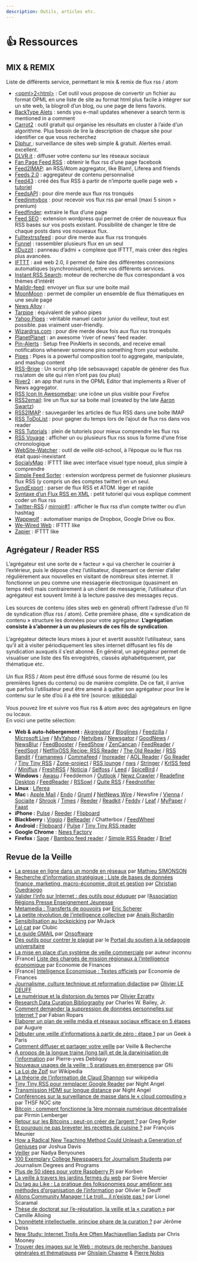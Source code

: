 ```yaml
---
description: Outils, articles etc.
---
```


# 👍 Ressources

## **MIX & REMIX**

Liste de différents service, permettant le mix & remix de flux rss / atom

* [\<opml>2\<html>](http://lolobobo.fr/opml2html/index.php) : Cet outil vous propose de convertir un fichier au format OPML en une liste de site au format html plus facile à intégrer sur un site web, la blogroll d’un blog, ou une page de liens favoris.
* [BackType Alets](http://www.backtype.com/alerts) : sends you e-mail updates whenever a search term is mentioned in a comment
* [Carrot2](http://project.carrot2.org/download.html) : outil gratuit qui organise les résultats en cluster à l’aide d’un algorithme. Plus besoin de lire la description de chaque site pour identifier ce que vous recherchez
* [Diphur ](http://diphur.com/): surveillance de sites web simple & gratuit. Alertes email. excellent.
* [DLVR.it](http://dlvr.it/) : diffuser votre contenu sur les réseaux sociaux
* [Fan Page Feed RSS](http://www.juliusdesign.net/rssfanpage/) : obtenir le flux rss d’une page facebook
* [Feed2IMAP](http://gna.org/projects/feed2imap/): an RSS/Atom aggregator, like Blam!, Liferea and friends
* [Feeds 2.0](http://feeds2.com/) : aggregateur de contenu personnalisé
* [Feed43](http://www.feed43.com/) :  créé des flux RSS à partir de n’importe quelle page web + [tutoriel](http://www.actulligence.com/2013/09/19/feed43-for-free-cree-des-flux-rss-a-partir-de-nimporte-quelle-page-web/)
* [FeedsAPI](http://www.feedsapi.com/) : pour dire merde aux flux rss tronqués
* [Feedinmybox](https://www.feedmyinbox.com/) : pour recevoir vos flux rss par email (maxi 5 sinon > prenium)
* [Feedfinder](http://feedfinder.vuilleumier.tv/): extraire le flux d’une page
* [Feed SEO](https://wordpress.org/extend/plugins/feed-seo/) : extension wordpress qui permet de créer de nouveaux flux RSS basés sur vos posts existant. Possibilité de changer le titre de chaque posts dans vos nouveaux flux.
* [Fulltextrssfeed](http://fulltextrssfeed.com/) : pour dire merde aux flux rss tronqués
* [Funnel](https://github.com/broncowdd/funnel) : rassembler plusieurs flux en un seul
* [itDuzzit](http://cloud.itduzzit.com/) : panneau d’admi + complexe que IFTTT, mais créer des règles plus avancées.
* [IFTTT](http://ifttt.com/) : axé web 2.0, il permet de faire des différentes connexions automatiques (synchronisation), entre vos différents services.
* [Instant RSS Search](http://ctrlq.org/rss): moteur de recherche de flux  correspondant à vos thèmes d’intérêt
* [Maildir-feed](https://github.com/sloonz/maildir-feed): envoyer un flux sur une boite mail
* [MoonMoon](http://moonmoon.org/) : permet de compiler un ensemble de flux thématiques en une seule page
* [News Alloy](http://newsalloy.com/) :
* [Tarpipe](http://tarpipe.com/) : équivalent de yahoo pipes
* [Yahoo Pipes](http://pipes.yahoo.com/pipes/) : véritable manuel castor junior du veilleur, tout est possible. pas vraiment user-friendly.
* [Wizardrss.com](http://www.wizardrss.com/) : pour dire merde deux fois aux flux rss tronqués
* [PlanetPlanet](http://www.planetplanet.org/) : an awesome ‘river of news’ feed reader.
* [Pin-Alerts](http://pinalerts.com/) : Setup free PinAlerts in seconds, and receive email notifications whenever someone pins something from your website.
* [Pipes](http://pipes.yahoo.com/pipes) : Pipes is a powerful composition tool to aggregate, manipulate, and mashup content
* [RSS-Brige](http://rssbridge.org/) : Un script php (de sebsauvage) capable de générer des flux rss/atom de site qui n’en n’ont pas (ou plus)
* [River2](http://river2.newsriver.org/) :  an app that runs in the OPML Editor that implements a River of News aggregator.
* [RSS Icon In Awesomebar](https://addons.mozilla.org/fr/firefox/addon/rss-icon-in-awesombar/): une icône un plus visible pour Firefox
* [RSS2email](https://github.com/wking/rss2email): lire un flux sur sa boite mail (created by the late [Aaron Swartz](http://en.wikipedia.org/wiki/Aaron\_Swartz))
* [RSS2IMAP](http://rss2imap.sourceforge.net/en/index.html) : sauvegarder les articles de flux RSS dans une boîte IMAP
* [RSS ToDoList](https://rsstodolist.eu/) : pour gagner du temps lors de l’ajout de flux rss dans vos reader
* [RSS Tutorials](http://www.w3schools.com/rss/default.asp) : plein de tutoriels pour mieux comprendre les flux rss
* [RSS Voyage](http://rssvoyage.com/) : afficher un ou plusieurs flux rss sous la forme d’une frise chronologique
* [WebSite-Watcher](http://aignes.com/) : outil de veille old-school, à l’époque ou le flux rss était quasi-inexistant
* [SocialyMap](http://beta.sociallymap.com/) : IFTTT like avec interface visuel type noeud, plus simple à comprendre
* [Simple Feed Sorter](http://wordpress.org/extend/plugins/simple-feed-sorter/) : extension wordpress permet de fusionner plusieurs flux RSS (y compris un des comptes twitter) en un seul.
* [SyndExport](http://www.milletmaxime.net/syndexport/) : parser de flux RSS et ATOM. léger et rapide
* [Syntaxe d’un Flux RSS en XML](http://41mag.fr/syntaxe-dun-flux-rss-en-xml.html) : petit tutoriel qui vous explique comment coder un flux rss
* [Twitter-RSS](http://www.twitter-rss.com/) / [mirroir#1](https://wtf.roflcopter.fr/twitter-rss/) : afficher le flux rss d’un compte twitter ou d’un hashtag
* [Wappwolf](http://wappwolf.com/dropboxautomator) : automatiser manips de Dropbox, Google Drive ou Box.
* [We-Wired Web](https://wewiredweb.com/) : IFTTT like
* [Zapier](https://zapier.com/) : IFTTT like

## **Agrégateur / Reader RSS**

L’agrégateur est une sorte de « facteur » qui va chercher le courrier à l’extérieur, puis le dépose chez l’utilisateur, dispensant ce dernier d’aller régulièrement aux nouvelles en visitant de nombreux sites internet. Il fonctionne un peu comme une messagerie électronique (quasiment en temps réel) mais contrairement à un client de messagerie, l’utilisateur d’un agrégateur est souvent limité à la lecture passive des messages reçus. \
\
Les sources de contenu (des sites web en général) offrent l’adresse d’un fil de syndication (flux rss / atom). Cette première phase, dite « syndication de contenu » structure les données pour votre agrégateur. **L’agrégation consiste à s’abonner à un ou plusieurs de ces fils de syndication**. \
\
L’agrégateur détecte leurs mises à jour et avertit aussitôt l’utilisateur, sans qu’il ait à visiter périodiquement les sites internet diffusant les fils de syndication auxquels il s’est abonné. En général, un agrégateur permet de visualiser une liste des fils enregistrés, classés alphabétiquement, par thématique etc.\
&#x20;\
Un flux RSS / Atom peut être diffusé sous forme de résumé (ou les premières lignes du contenu) ou de manière complète. De ce fait, il arrive que parfois l’utilisateur peut être amené à quitter son agrégateur pour lire le contenu sur le site d’où il a été tiré (source: [wikipédia](https://fr.wikipedia.org/wiki/Agr%C3%A9gateur)) \
\
Vous pouvez lire et suivre vos flux rss & atom avec des agrégateurs en ligne ou locaux. \
En voici une petite sélection:

* **Web & auto-hébergement :** [Akgregator](http://userbase.kde.org/Akregator) **/** [Bloglines](http://www.bloglines.com/login) / [Feedzilla](http://www.feedzilla.com/) / [Microsoft Live](http://www.officelive.com/en-GB/) / [MyYahoo](http://my.yahoo.com/) / [Netvibes](http://www.netvibes.com/) / [Newsgator](http://www.newsgator.com/products/social-sites-for-sharepoint-2010/social-profile.aspx) / [GoodNews](http://goodnoows.com/) / [NewsBlur](http://www.newsblur.com/) / [FeedBooster](http://feeds.qsensei.com/) /  [FeedShow](http://reader.feedshow.com/) / [ZenCancan](http://zencancan.com/) / [FeedReader](http://www.feedreader.com/) / [FeedSpot](http://feedspot.com/) / [NetflixOSS Recipe: RSS Reader](http://techblog.netflix.com/2013/03/introducing-first-netflixoss-recipe-rss.html) / [The Old Reader](http://theoldreader.com/) / [RSS Bandit](http://rssbandit.org/) / [Framanews](http://framanews.org/) / [Commafeed](http://www.commafeed.com/) / [Inoreader](https://www.inoreader.com/) / [AOL Reader](http://reader.aol.com/) / [Go Reader](http://www.goread.io/) / [Tiny Tiny RSS](http://tt-rss.org/) / [Zone-project](http://www.reador.net/) / [RSS lounge](https://code.google.com/p/rsslounge) / [nws](https://github.com/xaccrocheur/nws) / [Stringer](https://github.com/swanson/stringer) / [KrISS feed](http://tontof.net/kriss/feed/) / [Miniflux](http://miniflux.net/fr/) / [FreshRSS](http://marienfressinaud.github.io/FreshRSS/) / [Noticia](http://developpement.mithril.re/Noticia) / [Selfoss](http://selfoss.aditu.de/) / [Leed](http://projet.idleman.fr/leed) / [SpiceBird](http://www.spicebird.com/) /
* **Windows :**  [Awasu](http://www.awasu.com/) / Feeddemon / [Outlook](http://office.microsoft.com/en-gb/outlook/) / [Newz Crawler](http://www.newzcrawler.com/) / [Readefine Desktop](http://readefine.anirudhsasikumar.net/) / [FeedReader](http://www.feedreader.com/)  / [RSSowl](http://www.rssowl.org/) / [Quite RSS](https://code.google.com/p/quite-rss/) / [Feednotifier](http://www.feednotifier.com/)
* **Linux** : [Liferea](http://lzone.de/liferea/)
* **Mac :** [Apple Mail](http://docs.info.apple.com/article.html?path=Mail/3.0/en/15170.html) / [Endo](http://infinite-sushi.com/software/endo/download) / [Gruml](http://www.grumlapp.com/) **/** [NetNews Wire](http://netnewswireapp.com/) / Newsfire / [Vienna](http://www.vienna-rss.org/) / [Sociaite](http://www.realmacsoftware.com/socialite) / [Shrook](http://www.utsire.com/shrook) / [Times](http://www.acrylicapps.com/times) / [Reeder](http://reederapp.com/) / [Readkit](http://readkitapp.com/) / [Feddy](http://krillapps.com/feedy/) / [Leaf](http://www.rockysandstudio.com/apps/leaf) / [MyPaper](https://itunes.apple.com/fr/app/my-paper-feed-reader/id737568901?mt=8) / [Faast](https://itunes.apple.com/fr/app/faast/id673591736)
* **iPhone :** [Pulse](http://itunes.apple.com/us/app/pulse-news-mini/id377594176?mt=8) /  [Reeder](http://reederapp.com/) / [Flipboard](http://flipboard.com/)
* **Blackberry :** [Viggio](http://appworld.blackberry.com/webstore/content/558/?lang=en) / [BeReader](http://appworld.blackberry.com/webstore/content/12346/?lang=en) / Chatterbox / [FeedWheel](http://appworld.blackberry.com/webstore/content/38901/?lang=en)
* **Android :** [Flipboard](http://flipboard.com/) / [Pulse](http://itunes.apple.com/us/app/pulse-news-mini/id377594176?mt=8) / [Tiny Tiny RSS reader](https://play.google.com/store/apps/details?id=org.ttrssreader)
* **Google Chrome** : [News Factory](https://chrome.google.com/webstore/detail/news-factory/djaoeafihpfaakkpdobmhedohgnmhpbp?hl=fr)
* **Firefox :** [Sage](https://addons.mozilla.org/fr/firefox/addon/sage/) / [Bamboo feed reader](https://addons.mozilla.org/fr/firefox/addon/bamboo-feed-reader/) / [Simple RSS Reader](https://addons.mozilla.org/fr/firefox/addon/simple-rss-reader-srr/) / [Brief](http://brief.mozdev.org/)

## **Revue de la Veille**

* [La presse en ligne dans un monde en réseaux](http://j-blogging.com/2012/03/23/la-presse-en-ligne-dans-un-monde-en-reseaux/) par [Mathieu SIMONSON](http://j-blogging.com/about/)
* [Recherche d’information stratégique : Liste de bases de données finance, marketing, macro-économie, droit et gestion](http://www.entreprise-sans-fautes.com/2012/07/recherche-dinformation-strategique.html) par [Christian Ouedraogo](http://www.entreprise-sans-fautes.com/p/propos.html)
* [Valider l’info sur Internet : des outils pour éduquer](http://pressealecole.fr/2012/06/valider-linfo-sur-internet-des-outils-pour-eduquer/) par l’[Association Régions Presse Enseignement Jeunesse](http://pressealecole.fr/a-propos/)
* [Metamedia : Transferts de pouvoirs](http://meta-media.fr/2012/05/13/transferts-de-pouvoirs/) par [Eric Scherer](http://meta-media.fr/author/metamedia/)
* [La petite révolution de l’intelligence collective](http://owni.fr/2012/05/04/la-petite-revolution-de-lintelligence-collective/) par [Anaïs Richardin](http://about.me/anaisrichardin)
* [Sensibilisation au lockpicking](http://korben.info/sensibilisation-au-lockpicking.html) par MrJack
* [Lol cat](http://www.clubic.com/forum/et-a-part-ca/lol-cat-id839358-page1.html) par Clubic
* [Le guide GMAIL](http://onsoftware.softonic.fr/super-guide-gmail-partie-1-presentation-interface) par [Onsoftware](http://onsoftware.softonic.fr/)
* [Des outils pour contrer le plagiat](https://www.veilleurs.info/veille/Des%20outils%20pour%20contrer%20le%20plagiat) par le [Portail du soutien à la pédagogie universitaire](http://pedagogie.uquebec.ca/)
* [La mise en place d’un système de veille commerciale](http://www.institut-numerique.org/la-mise-en-place-dun-systeme-de-veille-commerciale-cas-activite-commercialisation-risk-management-sonatrach-5028f58b68ffd) par auteur inconnu
* \[France] [Liste des chargés de mission régionaux à l’intelligence économique](http://www.economie.gouv.fr/scie/liste-des-charges-mission-regionaux-a-l%E2%80%99intelligence-economique) par Economie de Finances
* \[France] [Intelligence Economique : Textes officiels](http://www.economie.gouv.fr/scie/textes-officiels) par Economie de Finances
* [Journalisme, culture technique et reformation didactiqe](http://www.guidedesegares.info/2012/09/01/journalisme-culture-technique-et-reformation-didactique/) par [Olivier LE DEUFF](http://www.twitter.com/neuromancien)
* [Le numérique et la distorsion du temps](http://www.oezratty.net/wordpress/2012/numerique-et-distorsion-du-temps/) par [Olivier Ezratty](http://www.oezratty.net/wordpress/2012/numerique-et-distorsion-du-temps/)
* [Research Data Curation Bibliography](http://digital-scholarship.org/rdcb/rdcb.htm) par Charles W. Bailey, Jr.
* [Comment demander la suppression de données personnelles sur Internet ?](http://www.blogdumoderateur.com/lettres-types-demande-suppression-donnees/)  par Fabian Ropars
* [Elaborer un plan de veille média et réseaux sociaux efficace en 5 étapes](http://www.augure-corp.fr/default.aspx?ID=47) par Augure
* [Débuter une veille d’informations à partir de zéro : étape 1](http://ungeekaparis.fr/2011/12/12/debuter-votre-veille-dinformations-episode-1/) par un Geek à Paris
* [Comment diffuser et partager votre veille](http://veille-et-recherche.fr/comment-diffuser-et-partager-votre-veille/) par Veille & Recherche
* [A propos de la longue traine (long tail) et de la darwinisation de l’information](http://blog.euresis.com/index.php?/archives/874-%20%20A-propos-de-la-longue-traine-long-tail-et-de-la-%20%20darwinisation-de-linformation.html) par Pierre-yves Debliquy
* [Nouveaux usages de la veille : 5 pratiques en émergence](http://www.gfii.fr/fr/document/nouveaux-usages-de-la-veille-5-pratiques-en-emergence) par Gfii
* [La Loi de Zpif](https://fr.wikipedia.org/wiki/Loi\_de\_Zipf) sur Wikipedia
* [La théorie de l’information de Claud Shannon](https://fr.wikipedia.org/wiki/Th%C3%A9orie\_de\_l'information) sur wikipédia
* [Tiny Tiny RSS pour remplacer Google Reader](http://paul.ms/alternative-google-reader-tiny-tiny-rss/) par Night Angel
* [Transmission HDMI sur longue distance](http://paul.ms/longueur-cable-hdmi-rj45-ethernet-fibre-optique/) par Night Angel
* [Conférences sur la surveillance de masse dans le « cloud computing »](http://blog.thsf.net/page/Conferences#mass\_surveillance\_cloud\_computing) par THSF NOC site
* [Bitcoin : comment fonctionne la 1ère monnaie numérique décentralisée](http://www.journaldunet.com/ebusiness/expert/55646/bitcoin---comment-fonctionne-la-1ere-monnaie-numerique-decentralisee.shtml) par Pirmin Lemberger
* [Retour sur les Bitcoins : peut-on créer de l’argent ?](http://www.tomshardware.fr/articles/bitcoins-argent,2-61.html) par Greg Ryder
* [Et pourquoi ne pas breveter les recettes de cuisine ?](http://www.telos-eu.com/fr/et-pourquoi-ne-pas-breveter-les-recettes-de-cuisin.html) par François Meunier
* [How a Radical New Teaching Method Could Unleash a Generation of Geniuses](http://www.wired.com/business/2013/10/free-thinkers) par Joshua Davis
* [Veiller](http://fr.slideshare.net/nadyabb2/veiller-14018463) par Nadya Benyounes
* [100 Exemplary College Newspapers for Journalism Students](http://journalismdegree.org/exemplary-college-newspapers/) par Journalism Degrees and Programs
* [Plus de 50 idées pour votre Raspberry Pi](http://korben.info/idees-raspberry-pi.html) par Korben
* [La veille à travers les jardins fermés du web](http://www.bibliobsession.net/2013/04/02/la-veille-a-travers-les-jardins-fermes-du-web/) par Sivère Mercier
* [Du tag au Like : La pratique des folksonomies pour améliorer ses méthodes d’organisation de l’information](http://www.amazon.fr/gp/product/2916571825) par Olivier le Deuff
* [Allons Community Manager ! Le troll… il n’existe pas !](http://journalducm.com/2013/12/05/community-manager-le-troll-nexiste-pas-1886/) par Lionel Scaramal
* [Thèse de doctorat sur l’e-réputation, la veille et la « curation »](http://caddereputation.over-blog.com/2013/12/une-th%C3%A8se-de-doctorat-sur-l%E2%80%99e-r%C3%A9putation-la-veille-et-la-%C2%AB-curation-%C2%BB.html) par Camille Alloing
* [L’honnêteté intellectuelle, principe phare de la curation ?](http://veille-digitale.com/lhonnetete-intellectuelle-principe-phare-de-la-curation/) par Jérôme Deiss
* [New Study: Internet Trolls Are Often Machiavellian Sadists](http://www.motherjones.com/blue-marble/2014/02/internet-trolls-sadists-psychopaths-lulz) par Chris Mooney
* [Trouver des images sur le Web : moteurs de recherche, banques générales et thématiques](http://documentation.spip.ac-rouen.fr/spip.php?article73) par [Ghislain Chasme](http://documentation.spip.ac-rouen.fr/spip.php?auteur1\&lang=fr) & [Pierre Nobis](http://documentation.spip.ac-rouen.fr/spip.php?auteur28\&lang=fr)
